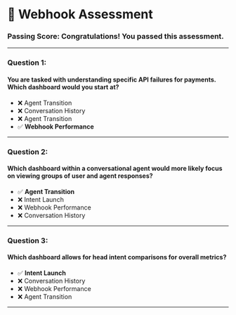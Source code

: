 # 🚀 Webhook Assessment

### Passing Score: Congratulations! You passed this assessment.

---

### Question 1:  
#### You are tasked with understanding specific API failures for payments. Which dashboard would you start at?  
- ❌ Agent Transition  
- ❌ Conversation History  
- ❌ Agent Transition  
- ✅ **Webhook Performance**  

---

### Question 2:  
#### Which dashboard within a conversational agent would more likely focus on viewing groups of user and agent responses?  
- ✅ **Agent Transition**  
- ❌ Intent Launch  
- ❌ Webhook Performance  
- ❌ Conversation History  

---

### Question 3:  
#### Which dashboard allows for head intent comparisons for overall metrics?  
- ✅ **Intent Launch**  
- ❌ Conversation History  
- ❌ Webhook Performance  
- ❌ Agent Transition  

---
